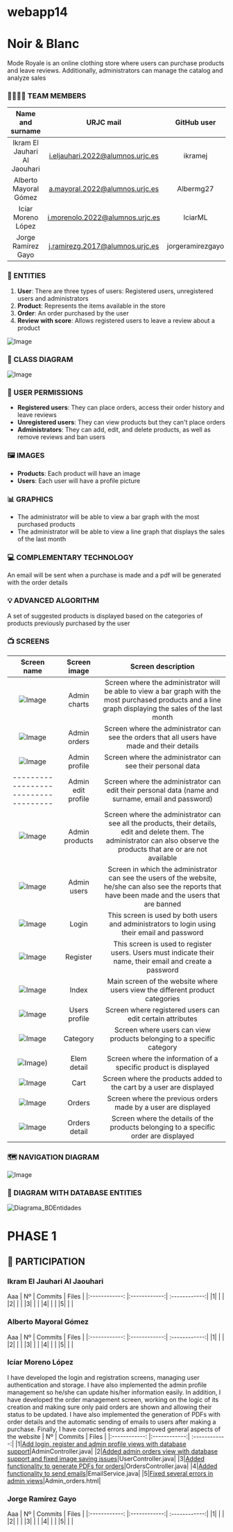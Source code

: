 # webapp14

# Noir & Blanc

Mode Royale is an online clothing store where users can purchase products and leave reviews. Additionally, administrators can manage the catalog and analyze sales

### 👩‍👩‍👦‍👦 TEAM MEMBERS
| Name and surname    | URJC mail      | GitHub user      |
|:------------: |:------------:| :------------:|
| Ikram El Jauhari Al Jaouhari       | i.eljauhari.2022@alumnos.urjc.es       | ikramej       |
| Alberto Mayoral Gómez       | a.mayoral.2022@alumnos.urjc.es       | Albermg27       |
| Icíar Moreno López       | i.morenolo.2022@alumnos.urjc.es       | IciarML       |
| Jorge Ramírez Gayo       | j.ramirezg.2017@alumnos.urjc.es       | jorgeramirezgayo       |

### 📝 ENTITIES
1. **User**: There are three types of users: Registered users, unregistered users and administrators
2. **Product**: Represents the items available in the store
3. **Order**: An order purchased by the user
4. **Review with score**: Allows registered users to leave a review about a product
   
![Image](https://github.com/user-attachments/assets/93a4bfab-4edd-4bb8-b684-b3a9bd4d0027)

### 🧩 CLASS DIAGRAM

![Image](https://github.com/user-attachments/assets/fe62c4fa-7021-4bc3-8a2b-a99d9fca3aea)

### 🔐 USER PERMISSIONS
- **Registered users**: They can place orders, access their order history and leave reviews
- **Unregistered users**: They can view products but they can't place orders
- **Administrators**: They can add, edit, and delete products, as well as remove reviews and ban users

### 🖼️ IMAGES
- **Products**: Each product will have an image
- **Users**: Each user will have a profile picture

### 📊 GRAPHICS
- The administrator will be able to view a bar graph with the most purchased products
- The administrator will be able to view a line graph that displays the sales of the last month

### 💻 COMPLEMENTARY TECHNOLOGY
An email will be sent when a purchase is made and a pdf will be generated with the order details

### 💡 ADVANCED ALGORITHM
A set of suggested products is displayed based on the categories of products previously purchased by the user

### 📺 SCREENS
| Screen name    | Screen image      | Screen description      |
|:------------: |:------------:| :------------:|
| ![Image](https://github.com/user-attachments/assets/25b042a9-b51d-4d4b-8c0e-0f0b90c65f65) | Admin charts | Screen where the administrator will be able to view a bar graph with the most purchased products and a line graph displaying the sales of the last month |
| ![Image](https://github.com/user-attachments/assets/cdcc2834-227d-4be3-9871-8fd3de68786a) | Admin orders | Screen where the administrator can see the orders that all users have made and their details |
| ![Image](https://github.com/user-attachments/assets/5584c478-3c4c-4b7a-8937-1b5f3e3f9057) | Admin profile | Screen where the administrator can see their personal data |
| ------------------------------------ | Admin edit profile | Screen where the administrator can edit their personal data (name and surname, email and password) |
| ![Image](https://github.com/user-attachments/assets/ded15f09-3292-44ab-9c1e-836403ef712d) | Admin products | Screen where the administrator can see all the products, their details, edit and delete them. The administrator can also observe the products that are or are not available |
| ![Image](https://github.com/user-attachments/assets/4520a856-d820-4c05-ab25-24b432da9281) | Admin users | Screen in which the administrator can see the users of the website, he/she can also see the reports that have been made and the users that are banned |
| ![Image](https://github.com/user-attachments/assets/cd51105b-2c8e-4f92-94a7-ff5c5b5fc577) | Login | This screen is used by both users and administrators to login using their email and password |
| ![Image](https://github.com/user-attachments/assets/b0619823-9d74-4dc8-9653-a0af8bbcd062) | Register | This screen is used to register users. Users must indicate their name, their email and create a password |
| ![Image](https://github.com/user-attachments/assets/d09c31de-a73b-4bd7-8e42-55bd673df736) | Index | Main screen of the website where users view the different product categories |
| ![Image](https://github.com/user-attachments/assets/b46f73dd-24a1-42ea-ad59-0a5da37da4be) | Users profile | Screen where registered users can edit certain attributes |
| ![Image](https://github.com/user-attachments/assets/caf08c29-3399-4161-9ba2-cb6c7915b3f9) | Category | Screen where users can view products belonging to a specific category |
| ![Image)](https://github.com/user-attachments/assets/aaff7dd2-0d46-4a93-87a0-8f838831b050) | Elem detail | Screen where the information of a specific product is displayed |
| ![Image](https://github.com/user-attachments/assets/34279293-2c28-492c-9d88-1a143c7f3066) | Cart | Screen where the products added to the cart by a user are displayed |
| ![Image](https://github.com/user-attachments/assets/dd6c566a-f78b-4605-9629-248ab883637b) | Orders | Screen where the previous orders made by a user are displayed |
| ![Image](https://github.com/user-attachments/assets/e2eb1a38-7ee4-4cc4-9a1d-f806c7e4542a) | Orders detail | Screen where the details of the products belonging to a specific order are displayed |

### 🗺️ NAVIGATION DIAGRAM

![Image](https://github.com/user-attachments/assets/d030c6fd-b1e1-49f8-b9ea-3604ee3be4da)

### 📁 DIAGRAM WITH DATABASE ENTITIES

![Diagrama_BDEntidades](https://github.com/user-attachments/assets/ce8dfeef-4a3b-4d84-8887-7d775dc1ba18)

# PHASE 1

## 🤝 PARTICIPATION

### **Ikram El Jauhari Al Jaouhari**
Aaa
| Nº    | Commits      | Files      |
|:------------: |:------------:| :------------:|
|1|   |   |
|2|   |   |
|3|   |   |
|4|   |   |
|5|   |   |

### **Alberto Mayoral Gómez**
Aaa
| Nº    | Commits      | Files      |
|:------------: |:------------:| :------------:|
|1|   |   |
|2|   |   |
|3|   |   |
|4|   |   |
|5|   |   |

### **Icíar Moreno López**
I have developed the login and registration screens, managing user authentication and storage. I have also implemented the admin profile management so he/she can update his/her information easily. In addition, I have developed the order management screen, working on the logic of its creation and making sure only paid orders are shown and allowing their status to be updated. I have also implemented the generation of PDFs with order details and the automatic sending of emails to users after making a purchase. Finally, I have corrected errors and improved general aspects of the website
| Nº    | Commits      | Files      |
|:------------: |:------------:| :------------:|
|1|[Add login, register and admin profile views with database support](https://github.com/CodeURJC-DAW-2024-25/webapp14/commit/47df586c7f8a5a662396ce25e79e16cae861ade0)|AdminController.java|
|2|[Added admin orders view with database support and fixed image saving issues](https://github.com/CodeURJC-DAW-2024-25/webapp14/commit/c8f61521d18fc10c3061426a77155bb799ca3cb3)|UserController.java|
|3|[Added functionality to generate PDFs for orders](https://github.com/CodeURJC-DAW-2024-25/webapp14/commit/12cf5378fccbffcc4d93b94f3f8c37037d7351bf)|OrdersController.java|
|4|[Added functionality to send emails](https://github.com/CodeURJC-DAW-2024-25/webapp14/commit/ad0fc2b2cd14adaccdf90b794368c7414b307f44)|EmailService.java|
|5|[Fixed several errors in admin views](https://github.com/CodeURJC-DAW-2024-25/webapp14/commit/eacb1fbc9966ec57a254449c239d0904474849b7)|Admin_orders.html|

### **Jorge Ramírez Gayo**
Aaa
| Nº    | Commits      | Files      |
|:------------: |:------------:| :------------:|
|1|   |   |
|2|   |   |
|3|   |   |
|4|   |   |
|5|   |   |
